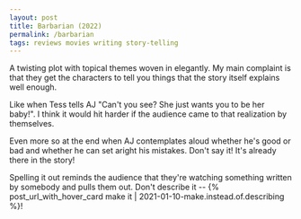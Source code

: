 ```yaml
---
layout: post
title: Barbarian (2022)
permalink: /barbarian
tags: reviews movies writing story-telling
---
```


A twisting plot with topical themes woven in elegantly. My main complaint is that they get the characters to tell you things that the story itself explains well enough.
<!--more-->

Like when Tess tells AJ "Can't you see? She just wants you to be her baby!".
I think it would hit harder if the audience came to that realization by themselves.

Even more so at the end when AJ contemplates aloud whether he's good or bad and whether he can set aright his mistakes.
Don't say it!
It's already there in the story!

Spelling it out reminds the audience that they're watching something written by somebody and pulls them out.
Don't describe it -- {% post_url_with_hover_card make it | 2021-01-10-make.instead.of.describing %}!